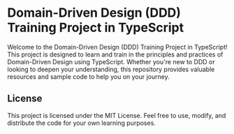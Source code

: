 # Domain-Driven Design (DDD) Training Project in TypeScript
Welcome to the Domain-Driven Design (DDD) Training Project in TypeScript! This project is designed to learn and train in the principles and practices of Domain-Driven Design using TypeScript. Whether you're new to DDD or looking to deepen your understanding, this repository provides valuable resources and sample code to help you on your journey.

## License
This project is licensed under the MIT License. Feel free to use, modify, and distribute the code for your own learning purposes.
